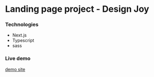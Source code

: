 # Landing page project - Design Joy

### Technologies
- Next.js
- Typescript
- sass

### Live demo
[demo site](https://design-joy-one.vercel.app/#-hero)